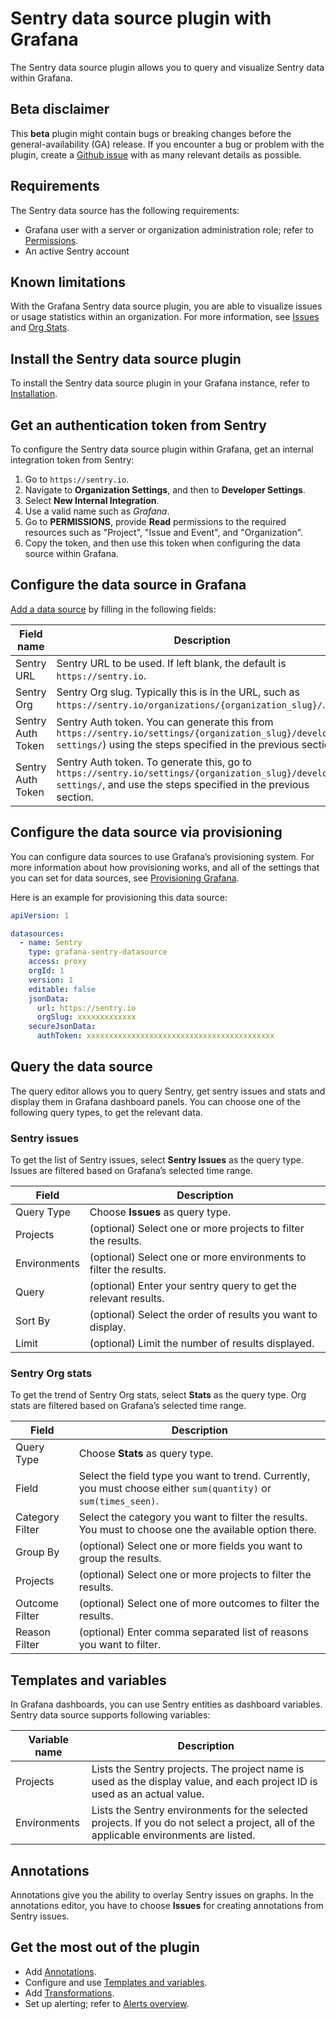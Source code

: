 # Sentry data source plugin with Grafana

The Sentry data source plugin allows you to query and visualize Sentry data within Grafana.

## Beta disclaimer

This **beta** plugin might contain bugs or breaking changes before the general-availability (GA) release. If you encounter a bug or problem with the plugin, create a [Github issue](https://github.com/grafana/sentry-datasource/issues/new) with as many relevant details as possible.

## Requirements

The Sentry data source has the following requirements:

- Grafana user with a server or organization administration role; refer to [Permissions](https://grafana.com/docs/grafana/latest/permissions/).
- An active Sentry account

## Known limitations

With the Grafana Sentry data source plugin, you are able to visualize issues or usage statistics within an organization. For more information, see [Issues](https://docs.sentry.io/product/issues/) and [Org Stats](https://docs.sentry.io/product/accounts/quotas/org-stats/).

## Install the Sentry data source plugin

To install the Sentry data source plugin in your Grafana instance, refer to [Installation](https://grafana.com/grafana/plugins/grafana-sentry-datasource/?tab=installation).

## Get an authentication token from Sentry

To configure the Sentry data source plugin within Grafana, get an internal integration token from Sentry:

1. Go to `https://sentry.io`.
2. Navigate to **Organization Settings**, and then to **Developer Settings**.
3. Select **New Internal Integration**.
4. Use a valid name such as _Grafana_.
5. Go to **PERMISSIONS**, provide **Read** permissions to the required resources such as "Project", "Issue and Event", and "Organization".
6. Copy the token, and then use this token when configuring the data source within Grafana.

## Configure the data source in Grafana

[Add a data source](https://grafana.com/docs/grafana/latest/datasources/add-a-data-source/) by filling in the following fields:

| Field name        | Description                                                                                                                                                            |
| ----------------- | ---------------------------------------------------------------------------------------------------------------------------------------------------------------------- |
| Sentry URL        | Sentry URL to be used. If left blank, the default is `https://sentry.io`.                                                                                              |
| Sentry Org        | Sentry Org slug. Typically this is in the URL, such as `https://sentry.io/organizations/{organization_slug}/`.                                                         |
| Sentry Auth Token | Sentry Auth token. You can generate this from `https://sentry.io/settings/{organization_slug}/developer-settings/`) using the steps specified in the previous section. |
| Sentry Auth Token | Sentry Auth token. To generate this, go to `https://sentry.io/settings/{organization_slug}/developer-settings/`, and use the steps specified in the previous section.  |

## Configure the data source via provisioning

You can configure data sources to use Grafana’s provisioning system. For more information about how provisioning works, and all of the settings that you can set for data sources, see [Provisioning Grafana](https://grafana.com/docs/grafana/latest/administration/provisioning/#datasources).

Here is an example for provisioning this data source:

```yaml
apiVersion: 1

datasources:
  - name: Sentry
    type: grafana-sentry-datasource
    access: proxy
    orgId: 1
    version: 1
    editable: false
    jsonData:
      url: https://sentry.io
      orgSlug: xxxxxxxxxxxxx
    secureJsonData:
      authToken: xxxxxxxxxxxxxxxxxxxxxxxxxxxxxxxxxxxxxxxxxx
```

## Query the data source

The query editor allows you to query Sentry, get sentry issues and stats and display them in Grafana dashboard panels. You can choose one of the following query types, to get the relevant data.

### Sentry issues

To get the list of Sentry issues, select **Sentry Issues** as the query type. Issues are filtered based on Grafana’s selected time range.

| Field        | Description                                                       |
| ------------ | ----------------------------------------------------------------- |
| Query Type   | Choose **Issues** as query type.                                  |
| Projects     | (optional) Select one or more projects to filter the results.     |
| Environments | (optional) Select one or more environments to filter the results. |
| Query        | (optional) Enter your sentry query to get the relevant results.   |
| Sort By      | (optional) Select the order of results you want to display.       |
| Limit        | (optional) Limit the number of results displayed.                 |

### Sentry Org stats

To get the trend of Sentry Org stats, select **Stats** as the query type. Org stats are filtered based on Grafana’s selected time range.

| Field           | Description                                                                                                      |
| --------------- | ---------------------------------------------------------------------------------------------------------------- |
| Query Type      | Choose **Stats** as query type.                                                                                  |
| Field           | Select the field type you want to trend. Currently, you must choose either `sum(quantity)` or `sum(times_seen)`. |
| Category Filter | Select the category you want to filter the results. You must to choose one the available option there.           |
| Group By        | (optional) Select one or more fields you want to group the results.                                              |
| Projects        | (optional) Select one or more projects to filter the results.                                                    |
| Outcome Filter  | (optional) Select one of more outcomes to filter the results.                                                    |
| Reason Filter   | (optional) Enter comma separated list of reasons you want to filter.                                             |

## Templates and variables

In Grafana dashboards, you can use Sentry entities as dashboard variables. Sentry data source supports following variables:

| Variable name | Description                                                                                                                             |
| ------------- | --------------------------------------------------------------------------------------------------------------------------------------- |
| Projects      | Lists the Sentry projects. The project name is used as the display value, and each project ID is used as an actual value.               |
| Environments  | Lists the Sentry environments for the selected projects. If you do not select a project, all of the applicable environments are listed. |

## Annotations

Annotations give you the ability to overlay Sentry issues on graphs. In the annotations editor, you have to choose **Issues** for creating annotations from Sentry issues.

## Get the most out of the plugin

- Add [Annotations](https://grafana.com/docs/grafana/latest/dashboards/annotations/).
- Configure and use [Templates and variables](https://grafana.com/docs/grafana/latest/variables/).
- Add [Transformations](https://grafana.com/docs/grafana/latest/panels/transformations/).
- Set up alerting; refer to [Alerts overview](https://grafana.com/docs/grafana/latest/alerting/).
